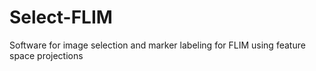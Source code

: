 # Select-FLIM
Software for image selection and marker labeling for FLIM using feature space projections

